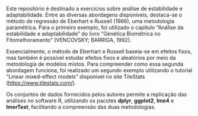 Este repositório é destinado a exercícios sobre análise de estabilidade e adaptabilidade. Entre as diversas abordagens disponíveis, destaca-se o método de regressão de Eberhart e Russell (1966), uma metodologia paramétrica. Para o primeiro exemplo, foi utilizado o capítulo “Análise da estabilidade e adaptabilidade” do livro “Genética Biométrica no Fitomelhoramento” (VENCOVSKY; BARRIGA, 1992).

Essencialmente, o método de Eberhart e Russell baseia-se em efeitos fixos, mas também é possível estudar efeitos fixos e aleatórios por meio da metodologia de modelos mistos. Para compreender como essa segunda abordagem funciona, foi realizado um segundo exemplo utilizando o tutorial “Linear mixed-effect models” disponível no site TileStats (https://www.tilestats.com/).

Os conjuntos de dados fornecidos pelos autores permite a replicação das análises no software R, utilizando os pacotes **dplyr**, **ggplot2**, **lme4** e **lmerTest**, facilitando a compreensão das duas metodologias.
